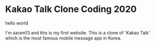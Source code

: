# Kakao Talk Clone Coding 2020

hello world

I'm saram13
and this is my first website.
This is a clone of 'Kakao Talk' which is the most famous mobile message app in Korea.
